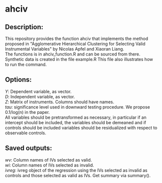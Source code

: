 # ahciv

## Description: 
This repository provides the function ahciv that implements the method proposed in "Agglomerative Hierarchical Clustering for Selecting Valid Instrumental Variables" by Nicolas Apfel and Xiaoran Liang. \
The functions is in ahciv_function.R and can be sourced from there.\
Synthetic data is created in the file example.R This file also illustrates how to run the command.

## Options: 
*Y*: Dependent variable, as vector.\
*D*: Independent variable, as vector.\
*Z*: Matrix of instruments. Columns should have names.\
*tau*: significance level used in downward testing procedure. We propose 0.1/log(n) in the paper. \
All variables should be pretransformed as necessary, in particular if an intercept should be included, the variables should be demeaned and if controls should be included variables should be residualized with respect to observable controls.

## Saved outputs: 
*wv*: Column names of IVs selected as valid.\
*wi*: Column names of IVs selected as invalid.\
*ivreg*: ivreg object of the regression using the IVs selected as invalid as controls and those selected as valid as IVs. Get summary via summary().
